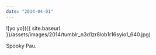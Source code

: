 ```yaml
---
date: "2014-04-01"
---
```


![yo yo]({{ site.baseurl }}/assets/images/2014/tumblr_n3d1zr8lob1r16syio1_640.jpg)

Spooky Pau.
